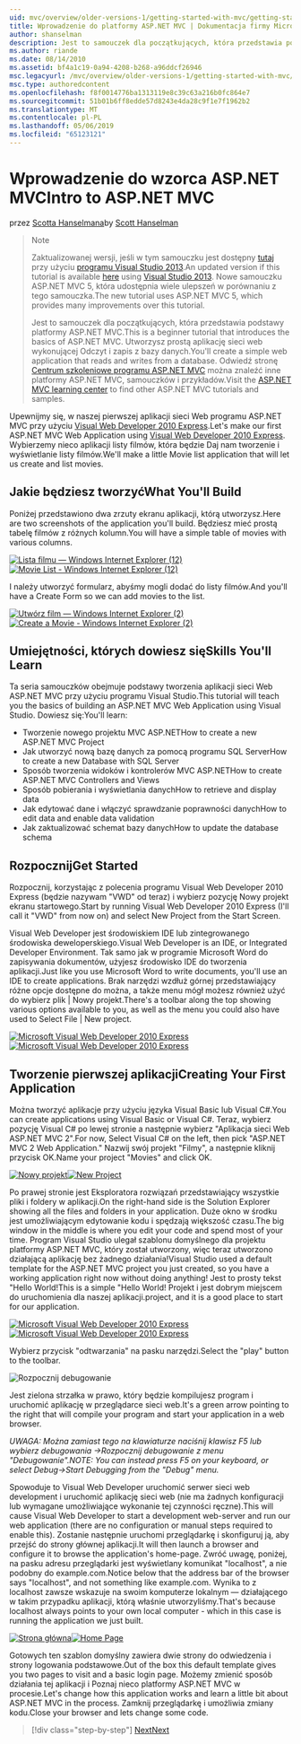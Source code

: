 ```yaml
---
uid: mvc/overview/older-versions-1/getting-started-with-mvc/getting-started-with-mvc-part1
title: Wprowadzenie do platformy ASP.NET MVC | Dokumentacja firmy Microsoft
author: shanselman
description: Jest to samouczek dla początkujących, która przedstawia podstawy platformy ASP.NET MVC. Utwórz prostą aplikację sieci web wykonującej Odczyt i zapis z bazy danych.
ms.author: riande
ms.date: 08/14/2010
ms.assetid: bf4a1c19-0a94-4208-b268-a96ddcf26946
msc.legacyurl: /mvc/overview/older-versions-1/getting-started-with-mvc/getting-started-with-mvc-part1
msc.type: authoredcontent
ms.openlocfilehash: f8f0014776ba1313119e8c39c63a216b0fc864e7
ms.sourcegitcommit: 51b01b6ff8edde57d8243e4da28c9f1e7f1962b2
ms.translationtype: MT
ms.contentlocale: pl-PL
ms.lasthandoff: 05/06/2019
ms.locfileid: "65123121"
---
```

# <a name="intro-to-aspnet-mvc"></a><span data-ttu-id="8f3ed-104">Wprowadzenie do wzorca ASP.NET MVC</span><span class="sxs-lookup"><span data-stu-id="8f3ed-104">Intro to ASP.NET MVC</span></span>

<span data-ttu-id="8f3ed-105">przez [Scotta Hanselmana](https://github.com/shanselman)</span><span class="sxs-lookup"><span data-stu-id="8f3ed-105">by [Scott Hanselman](https://github.com/shanselman)</span></span>

> > [!NOTE]
> > <span data-ttu-id="8f3ed-106">Zaktualizowanej wersji, jeśli w tym samouczku jest dostępny [tutaj](../../getting-started/introduction/getting-started.md) przy użyciu [programu Visual Studio 2013](https://my.visualstudio.com/Downloads?q=visual%20studio%202013).</span><span class="sxs-lookup"><span data-stu-id="8f3ed-106">An updated version if this tutorial is available [here](../../getting-started/introduction/getting-started.md) using [Visual Studio 2013](https://my.visualstudio.com/Downloads?q=visual%20studio%202013).</span></span> <span data-ttu-id="8f3ed-107">Nowe samouczku ASP.NET MVC 5, która udostępnia wiele ulepszeń w porównaniu z tego samouczka.</span><span class="sxs-lookup"><span data-stu-id="8f3ed-107">The new tutorial uses ASP.NET MVC 5, which provides many improvements over this tutorial.</span></span>
>
>
> <span data-ttu-id="8f3ed-108">Jest to samouczek dla początkujących, która przedstawia podstawy platformy ASP.NET MVC.</span><span class="sxs-lookup"><span data-stu-id="8f3ed-108">This is a beginner tutorial that introduces the basics of ASP.NET MVC.</span></span> <span data-ttu-id="8f3ed-109">Utworzysz prostą aplikację sieci web wykonującej Odczyt i zapis z bazy danych.</span><span class="sxs-lookup"><span data-stu-id="8f3ed-109">You'll create a simple web application that reads and writes from a database.</span></span> <span data-ttu-id="8f3ed-110">Odwiedź stronę [Centrum szkoleniowe programu ASP.NET MVC](../../../index.md) można znaleźć inne platformy ASP.NET MVC, samouczków i przykładów.</span><span class="sxs-lookup"><span data-stu-id="8f3ed-110">Visit the [ASP.NET MVC learning center](../../../index.md) to find other ASP.NET MVC tutorials and samples.</span></span>

<span data-ttu-id="8f3ed-111">Upewnijmy się, w naszej pierwszej aplikacji sieci Web programu ASP.NET MVC przy użyciu [Visual Web Developer 2010 Express](https://www.microsoft.com/express/Web/).</span><span class="sxs-lookup"><span data-stu-id="8f3ed-111">Let's make our first ASP.NET MVC Web Application using [Visual Web Developer 2010 Express](https://www.microsoft.com/express/Web/).</span></span> <span data-ttu-id="8f3ed-112">Wybierzemy nieco aplikacji listy filmów, która będzie Daj nam tworzenie i wyświetlanie listy filmów.</span><span class="sxs-lookup"><span data-stu-id="8f3ed-112">We'll make a little Movie list application that will let us create and list movies.</span></span>

## <a name="what-youll-build"></a><span data-ttu-id="8f3ed-113">Jakie będziesz tworzyć</span><span class="sxs-lookup"><span data-stu-id="8f3ed-113">What You'll Build</span></span>

<span data-ttu-id="8f3ed-114">Poniżej przedstawiono dwa zrzuty ekranu aplikacji, którą utworzysz.</span><span class="sxs-lookup"><span data-stu-id="8f3ed-114">Here are two screenshots of the application you'll build.</span></span> <span data-ttu-id="8f3ed-115">Będziesz mieć prostą tabelę filmów z różnych kolumn.</span><span class="sxs-lookup"><span data-stu-id="8f3ed-115">You will have a simple table of movies with various columns.</span></span>

<span data-ttu-id="8f3ed-116">[![Lista filmu — Windows Internet Explorer (12)](getting-started-with-mvc-part1/_static/image2.png)](getting-started-with-mvc-part1/_static/image1.png)</span><span class="sxs-lookup"><span data-stu-id="8f3ed-116">[![Movie List - Windows Internet Explorer (12)](getting-started-with-mvc-part1/_static/image2.png)](getting-started-with-mvc-part1/_static/image1.png)</span></span>

<span data-ttu-id="8f3ed-117">I należy utworzyć formularz, abyśmy mogli dodać do listy filmów.</span><span class="sxs-lookup"><span data-stu-id="8f3ed-117">And you'll have a Create Form so we can add movies to the list.</span></span>

<span data-ttu-id="8f3ed-118">[![Utwórz film — Windows Internet Explorer (2)](getting-started-with-mvc-part1/_static/image4.png)](getting-started-with-mvc-part1/_static/image3.png)</span><span class="sxs-lookup"><span data-stu-id="8f3ed-118">[![Create a Movie - Windows Internet Explorer (2)](getting-started-with-mvc-part1/_static/image4.png)](getting-started-with-mvc-part1/_static/image3.png)</span></span>

## <a name="skills-youll-learn"></a><span data-ttu-id="8f3ed-119">Umiejętności, których dowiesz się</span><span class="sxs-lookup"><span data-stu-id="8f3ed-119">Skills You'll Learn</span></span>

<span data-ttu-id="8f3ed-120">Ta seria samouczków obejmuje podstawy tworzenia aplikacji sieci Web ASP.NET MVC przy użyciu programu Visual Studio.</span><span class="sxs-lookup"><span data-stu-id="8f3ed-120">This tutorial will teach you the basics of building an ASP.NET MVC Web Application using Visual Studio.</span></span> <span data-ttu-id="8f3ed-121">Dowiesz się:</span><span class="sxs-lookup"><span data-stu-id="8f3ed-121">You'll learn:</span></span>

- <span data-ttu-id="8f3ed-122">Tworzenie nowego projektu MVC ASP.NET</span><span class="sxs-lookup"><span data-stu-id="8f3ed-122">How to create a new ASP.NET MVC Project</span></span>
- <span data-ttu-id="8f3ed-123">Jak utworzyć nową bazę danych za pomocą programu SQL Server</span><span class="sxs-lookup"><span data-stu-id="8f3ed-123">How to create a new Database with SQL Server</span></span>
- <span data-ttu-id="8f3ed-124">Sposób tworzenia widoków i kontrolerów MVC ASP.NET</span><span class="sxs-lookup"><span data-stu-id="8f3ed-124">How to create ASP.NET MVC Controllers and Views</span></span>
- <span data-ttu-id="8f3ed-125">Sposób pobierania i wyświetlania danych</span><span class="sxs-lookup"><span data-stu-id="8f3ed-125">How to retrieve and display data</span></span>
- <span data-ttu-id="8f3ed-126">Jak edytować dane i włączyć sprawdzanie poprawności danych</span><span class="sxs-lookup"><span data-stu-id="8f3ed-126">How to edit data and enable data validation</span></span>
- <span data-ttu-id="8f3ed-127">Jak zaktualizować schemat bazy danych</span><span class="sxs-lookup"><span data-stu-id="8f3ed-127">How to update the database schema</span></span>

## <a name="get-started"></a><span data-ttu-id="8f3ed-128">Rozpocznij</span><span class="sxs-lookup"><span data-stu-id="8f3ed-128">Get Started</span></span>

<span data-ttu-id="8f3ed-129">Rozpocznij, korzystając z polecenia programu Visual Web Developer 2010 Express (będzie nazywam "VWD" od teraz) i wybierz pozycję Nowy projekt ekranu startowego.</span><span class="sxs-lookup"><span data-stu-id="8f3ed-129">Start by running Visual Web Developer 2010 Express (I'll call it "VWD" from now on) and select New Project from the Start Screen.</span></span>

<span data-ttu-id="8f3ed-130">Visual Web Developer jest środowiskiem IDE lub zintegrowanego środowiska deweloperskiego.</span><span class="sxs-lookup"><span data-stu-id="8f3ed-130">Visual Web Developer is an IDE, or Integrated Developer Environment.</span></span> <span data-ttu-id="8f3ed-131">Tak samo jak w programie Microsoft Word do zapisywania dokumentów, użyjesz środowisko IDE do tworzenia aplikacji.</span><span class="sxs-lookup"><span data-stu-id="8f3ed-131">Just like you use Microsoft Word to write documents, you'll use an IDE to create applications.</span></span> <span data-ttu-id="8f3ed-132">Brak narzędzi wzdłuż górnej przedstawiający różne opcje dostępne do można, a także menu mógł możesz również użyć do wybierz plik | Nowy projekt.</span><span class="sxs-lookup"><span data-stu-id="8f3ed-132">There's a toolbar along the top showing various options available to you, as well as the menu you could also have used to Select File | New project.</span></span>

<span data-ttu-id="8f3ed-133">[![Microsoft Visual Web Developer 2010 Express](getting-started-with-mvc-part1/_static/image6.png)](getting-started-with-mvc-part1/_static/image5.png)</span><span class="sxs-lookup"><span data-stu-id="8f3ed-133">[![Microsoft Visual Web Developer 2010 Express](getting-started-with-mvc-part1/_static/image6.png)](getting-started-with-mvc-part1/_static/image5.png)</span></span>

## <a name="creating-your-first-application"></a><span data-ttu-id="8f3ed-134">Tworzenie pierwszej aplikacji</span><span class="sxs-lookup"><span data-stu-id="8f3ed-134">Creating Your First Application</span></span>

<span data-ttu-id="8f3ed-135">Można tworzyć aplikacje przy użyciu języka Visual Basic lub Visual C#.</span><span class="sxs-lookup"><span data-stu-id="8f3ed-135">You can create applications using Visual Basic or Visual C#.</span></span> <span data-ttu-id="8f3ed-136">Teraz, wybierz pozycję Visual C# po lewej stronie a następnie wybierz "Aplikacja sieci Web ASP.NET MVC 2".</span><span class="sxs-lookup"><span data-stu-id="8f3ed-136">For now, Select Visual C# on the left, then pick "ASP.NET MVC 2 Web Application."</span></span> <span data-ttu-id="8f3ed-137">Nazwij swój projekt "Filmy", a następnie kliknij przycisk OK.</span><span class="sxs-lookup"><span data-stu-id="8f3ed-137">Name your project "Movies" and click OK.</span></span>

<span data-ttu-id="8f3ed-138">[![Nowy projekt](getting-started-with-mvc-part1/_static/image8.png)](getting-started-with-mvc-part1/_static/image7.png)</span><span class="sxs-lookup"><span data-stu-id="8f3ed-138">[![New Project](getting-started-with-mvc-part1/_static/image8.png)](getting-started-with-mvc-part1/_static/image7.png)</span></span>

<span data-ttu-id="8f3ed-139">Po prawej stronie jest Eksploratora rozwiązań przedstawiający wszystkie pliki i foldery w aplikacji.</span><span class="sxs-lookup"><span data-stu-id="8f3ed-139">On the right-hand side is the Solution Explorer showing all the files and folders in your application.</span></span> <span data-ttu-id="8f3ed-140">Duże okno w środku jest umożliwiającym edytowanie kodu i spędzają większość czasu.</span><span class="sxs-lookup"><span data-stu-id="8f3ed-140">The big window in the middle is where you edit your code and spend most of your time.</span></span> <span data-ttu-id="8f3ed-141">Program Visual Studio ulegał szablonu domyślnego dla projektu platformy ASP.NET MVC, który został utworzony, więc teraz utworzono działającą aplikację bez żadnego działania!</span><span class="sxs-lookup"><span data-stu-id="8f3ed-141">Visual Studio used a default template for the ASP.NET MVC project you just created, so you have a working application right now without doing anything!</span></span> <span data-ttu-id="8f3ed-142">Jest to prosty tekst "Hello World!</span><span class="sxs-lookup"><span data-stu-id="8f3ed-142">This is a simple "Hello World!</span></span> <span data-ttu-id="8f3ed-143">Projekt i jest dobrym miejscem do uruchomienia dla naszej aplikacji.</span><span class="sxs-lookup"><span data-stu-id="8f3ed-143">project, and it is a good place to start for our application.</span></span>

<span data-ttu-id="8f3ed-144">[![Microsoft Visual Web Developer 2010 Express](getting-started-with-mvc-part1/_static/image10.png)](getting-started-with-mvc-part1/_static/image9.png)</span><span class="sxs-lookup"><span data-stu-id="8f3ed-144">[![Microsoft Visual Web Developer 2010 Express](getting-started-with-mvc-part1/_static/image10.png)](getting-started-with-mvc-part1/_static/image9.png)</span></span>

<span data-ttu-id="8f3ed-145">Wybierz przycisk "odtwarzania" na pasku narzędzi.</span><span class="sxs-lookup"><span data-stu-id="8f3ed-145">Select the "play" button to the toolbar.</span></span>

![Rozpocznij debugowanie](getting-started-with-mvc-part1/_static/image11.png)

<span data-ttu-id="8f3ed-147">Jest zielona strzałka w prawo, który będzie kompilujesz program i uruchomić aplikację w przeglądarce sieci web.</span><span class="sxs-lookup"><span data-stu-id="8f3ed-147">It's a green arrow pointing to the right that will compile your program and start your application in a web browser.</span></span>

<span data-ttu-id="8f3ed-148">*UWAGA: Można zamiast tego na klawiaturze naciśnij klawisz F5 lub wybierz debugowania -&gt;Rozpocznij debugowanie z menu "Debugowanie".*</span><span class="sxs-lookup"><span data-stu-id="8f3ed-148">*NOTE: You can instead press F5 on your keyboard, or select Debug-&gt;Start Debugging from the "Debug" menu.*</span></span>

<span data-ttu-id="8f3ed-149">Spowoduje to Visual Web Developer uruchomić serwer sieci web development i uruchomić aplikację sieci web (nie ma żadnych konfiguracji lub wymagane umożliwiające wykonanie tej czynności ręczne).</span><span class="sxs-lookup"><span data-stu-id="8f3ed-149">This will cause Visual Web Developer to start a development web-server and run our web application (there are no configuration or manual steps required to enable this).</span></span> <span data-ttu-id="8f3ed-150">Zostanie następnie uruchomi przeglądarkę i skonfiguruj ją, aby przejść do strony głównej aplikacji.</span><span class="sxs-lookup"><span data-stu-id="8f3ed-150">It will then launch a browser and configure it to browse the application's home-page.</span></span> <span data-ttu-id="8f3ed-151">Zwróć uwagę, poniżej, na pasku adresu przeglądarki jest wyświetlany komunikat "localhost", a nie podobny do example.com.</span><span class="sxs-lookup"><span data-stu-id="8f3ed-151">Notice below that the address bar of the browser says "localhost", and not something like example.com.</span></span> <span data-ttu-id="8f3ed-152">Wynika to z localhost zawsze wskazuje na swoim komputerze lokalnym — działającego w takim przypadku aplikacji, którą właśnie utworzyliśmy.</span><span class="sxs-lookup"><span data-stu-id="8f3ed-152">That's because localhost always points to your own local computer - which in this case is running the application we just built.</span></span>

<span data-ttu-id="8f3ed-153">[![Strona główna](getting-started-with-mvc-part1/_static/image13.png)](getting-started-with-mvc-part1/_static/image12.png)</span><span class="sxs-lookup"><span data-stu-id="8f3ed-153">[![Home Page](getting-started-with-mvc-part1/_static/image13.png)](getting-started-with-mvc-part1/_static/image12.png)</span></span>

<span data-ttu-id="8f3ed-154">Gotowych ten szablon domyślny zawiera dwie strony do odwiedzenia i strony logowania podstawowe.</span><span class="sxs-lookup"><span data-stu-id="8f3ed-154">Out of the box this default template gives you two pages to visit and a basic login page.</span></span> <span data-ttu-id="8f3ed-155">Możemy zmienić sposób działania tej aplikacji i Poznaj nieco platformy ASP.NET MVC w procesie.</span><span class="sxs-lookup"><span data-stu-id="8f3ed-155">Let's change how this application works and learn a little bit about ASP.NET MVC in the process.</span></span> <span data-ttu-id="8f3ed-156">Zamknij przeglądarkę i umożliwia zmiany kodu.</span><span class="sxs-lookup"><span data-stu-id="8f3ed-156">Close your browser and lets change some code.</span></span>

> [!div class="step-by-step"]
> [<span data-ttu-id="8f3ed-157">Next</span><span class="sxs-lookup"><span data-stu-id="8f3ed-157">Next</span></span>](getting-started-with-mvc-part2.md)
